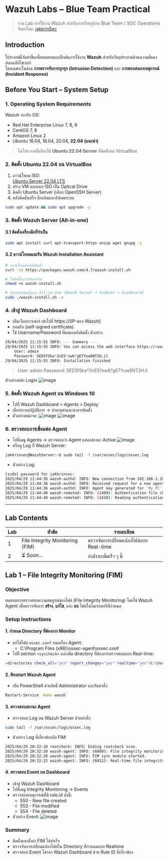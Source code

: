 # Wazuh Labs – Blue Team Practical

> รวม Lab การใช้งาน Wazuh สำหรับการเรียนรู้ด้าน Blue Team / SOC Operations  
> จัดทำโดย: [jakkrinSec](https://github.com/jakkrinSec)

## Introduction
โปรเจกต์นี้จัดทำขึ้นเพื่อทดสอบและฝึกฝนการใช้งาน **Wazuh** สำหรับวัตถุประสงค์ด้านความมั่นคงปลอดภัยไซเบอร์  
โดยเฉพาะในด้าน **การตรวจจับการบุกรุก (Intrusion Detection)** และ **การตอบสนองเหตุการณ์ (Incident Response)**

## Before You Start – System Setup
### 1. Operating System Requirements
Wazuh รองรับ OS:
  - Red Hat Enterprise Linux 7, 8, 9
  - CentOS 7, 8
  - Amazon Linux 2
  - Ubuntu 16.04, 18.04, 20.04, **22.04 (แนะนำ)**
> ในโปรเจกต์นี้เลือกใช้ **Ubuntu 22.04 Server** ที่ติดตั้งบน VirtualBox

### 2. ติดตั้ง Ubuntu 22.04 บน VirtualBox
1. ดาวน์โหลด ISO:  
   [Ubuntu Server 22.04 LTS](https://ubuntu.com/download/server)
2. สร้าง VM และแนบ ISO เป็น Optical Drive
3. ติดตั้ง Ubuntu Server (เลือก OpenSSH Server)
4. หลังติดตั้งเสร็จ ล็อกอินและอัปเดตระบบ
``` bash
sudo apt update && sudo apt upgrade -y
```
   

### 3. ติดตั้ง Wazuh Server (All-in-one)
  #### 3.1 ติดตั้งเครื่องมือที่จำเป็น
  ``` bash
  sudo apt install curl apt-transport-https unzip wget gnupg -y
  ```
  
  #### 3.2 ดาวน์โหลดและรัน Wazuh Installation Assistant
  ``` bash
  # ดาวน์โหลดสคริปต์ติดตั้ง
  curl -sO https://packages.wazuh.com/4.7/wazuh-install.sh

  # ให้สิทธิ์ในการรันสคริปต์
  chmod +x wazuh-install.sh

  # รันสคริปต์ติดตั้งแบบ All-in-one (Wazuh Server + Indexer + Dashboard)
  sudo ./wazuh-install.sh -a
  ```
  
### 4. เข้าสู่ Wazuh Dashboard
  - เปิดเว็บบราวเซอร์ เข้าไปที่ https://[IP-ของ-Wazuh]
  - ยอมรับ (self-signed certificate)
  - ใช้ Username/Password ที่แสดงหลังติดตั้ง ตัวอย่าง
  ``` bash
  29/04/2025 11:15:55 INFO: --- Summary ---
  29/04/2025 11:15:55 INFO: You can access the web interface https://<wazuh-dashboard-ip>:443
      User: admin
      Password: 5ED5fSka*2nE5?xw6?gE7Yuw8NT2H.il
  29/04/2025 11:15:55 INFO: Installation finished
  ```
  > User: admin
  > Password: 5ED5fSka*2nE5?xw6?gE7Yuw8NT2H.il

  ตัวอย่างหน้า Login
  ![image](https://github.com/user-attachments/assets/34bdbd6d-d204-4ee2-88a0-de6b6471eb22)

### 5. ติดตั้ง Wazuh Agent บน Windows 10
 - ไปที่ Wazuh Dashboard > Agents > Deploy 
 - เลือกระบบปฏิบัติการ → ทำตามคำแนะนำการติดตั้ง
 - ตัวอย่างหน้าจอ:
  ![image](https://github.com/user-attachments/assets/41bc29c4-ecb8-4102-bdfb-612eaa1a25e1)
  ![image](https://github.com/user-attachments/assets/5e0fd02f-9114-4b1c-b0b9-c989c5b77169)

### 6. ตรวจสอบการเชื่อมต่อ Agent
 - ไปที่เมนู Agents → ตรวจสอบว่า Agent แสดงสถานะ Active
   ![image](https://github.com/user-attachments/assets/8ef04b00-63cf-4746-a6b1-e6a409cbe446) 
 - หรือดู Log ที่ Wazuh Server:
``` bash
jakkrinsec@WazuhServer:~$ sudo tail -f /var/ossec/logs/ossec.log
```
- ตัวอย่าง Log:
``` bash
[sudo] password for jakkrinsec:
2025/04/29 11:44:36 wazuh-authd: INFO: New connection from 192.168.1.101
2025/04/29 11:44:36 wazuh-authd: INFO: Received request for a new agent (My_PC) from: 192.168.1.101
2025/04/29 11:44:36 wazuh-authd: INFO: Agent key generated for 'My_PC' (requested by any)
2025/04/29 11:44:40 wazuh-remoted: INFO: (1409): Authentication file changed. Updating.
2025/04/29 11:44:40 wazuh-remoted: INFO: (1410): Reading authentication keys file.
```

---

## Lab Contents
| Lab | หัวข้อ | รายละเอียด |
|-----|--------|------------|
| 1   | File Integrity Monitoring (FIM) | ตรวจจับการเปลี่ยนแปลงไฟล์แบบ Real-time |
| 2   | ⏳ Soon... | กำลังจะเพิ่มเร็ว ๆ นี้ |


## Lab 1 – File Integrity Monitoring (FIM)
### Objective
ทดสอบการตรวจสอบความสมบูรณ์ของไฟล์ (File Integrity Monitoring) โดยใช้ Wazuh Agent เพื่อตรวจจับการ **สร้าง**, **แก้ไข**, และ **ลบ** ไฟล์ในไดเรกทอรีที่กำหนด

### Setup Instructions
#### 1. กำหนด Directory ที่ต้องการ Monitor
  - แก้ไขไฟล์ `ossec.conf` บนเครื่อง Agent:
     - C:\Program Files (x86)\ossec-agent\ossec.conf
  - ไปที่ section `<syscheck>` และเพิ่ม directory ที่ต้องการตรวจสอบแบบ Real-time:
  ``` bash
  <directories check_all="yes" report_changes="yes" realtime="yes">C:\Users\jakkr\Desktop</directories>
  ```
#### 2. Restart Wazuh Agent 
  - เปิด PowerShell ด้วยสิทธิ์ Administrator และรันคำสั่ง:
  ``` bash
  Restart-Service -Name wazuh
  ```
#### 3. ตรวจสอบสถานะ Agent
  - ตรวจสอบ Log บน Wazuh Server ด้วยคำสั่ง:
  ``` bash
  sudo tail -f /var/ossec/logs/ossec.log
  ```
  - ตัวอย่าง Log ที่เกี่ยวข้องกับ FIM:
  ``` bash
  2025/04/29 20:32:10 rootcheck: INFO: Ending rootcheck scan.
  2025/04/29 20:32:20 wazuh-agent: INFO: (6009): File integrity monitoring scan ended.
  2025/04/29 20:32:20 wazuh-agent: INFO: FIM sync module started.
  2025/04/29 20:32:22 wazuh-agent: INFO: (6012): Real-time file integrity monitoring started.
  ```
#### 4. ตรวจสอบ Event บน Dashboard
  - เข้าสู่ Wazuh Dashboard
  - ไปที่เมนู Integrity Monitoring → Events
  - ตรวจสอบเหตุการณ์ที่มี rule.id ดังนี้:
    - 550 - New file created
    - 553 - File modified
    - 554 - File deleted
  - ตัวอย่าง Event:
  ![image](https://github.com/user-attachments/assets/10263d37-613b-4abb-8360-cb50f2e2ca9d)

### Summary
- ติดตั้งและตั้งค่า FIM ได้สำเร็จ
- ตรวจจับการเปลี่ยนแปลงไฟล์ใน Directory ที่กำหนดแบบ Realtime
- ตรวจสอบ Event ได้จาก Wazuh Dashboard ด้วย Rule ID ที่เกี่ยวข้อง
